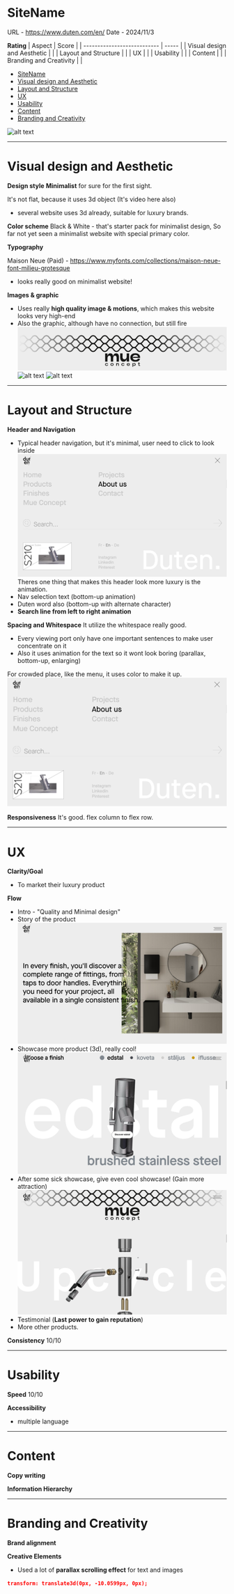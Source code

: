 # SiteName

URL - https://www.duten.com/en/
Date - 2024/11/3

**Rating**
| Aspect                      | Score |
| --------------------------- | ----- |
| Visual design and Aesthetic |       |
| Layout and Structure        |       |
| UX                          |       |
| Usability                   |       |
| Content                     |       |
| Branding and Creativity     |      |


- [SiteName](#sitename)
- [Visual design and Aesthetic](#visual-design-and-aesthetic)
- [Layout and Structure](#layout-and-structure)
- [UX](#ux)
- [Usability](#usability)
- [Content](#content)
- [Branding and Creativity](#branding-and-creativity)

![alt text](assets/Animation-3.gif)

---

# Visual design and Aesthetic

**Design style**
**Minimalist** for sure for the first sight.

It's not flat, because it uses 3d object (It's video here also)
- several website uses 3d already, suitable for luxury brands.


**Color scheme**
Black & White - that's starter pack for minimalist design, So far not yet seen a minimalist website with special primary color.

**Typography**

Maison Neue (Paid) - https://www.myfonts.com/collections/maison-neue-font-milieu-grotesque

- looks really good on minimalist website!


**Images & graphic**
- Uses really **high quality image & motions**, which makes this website looks very high-end
- Also the graphic, although have no connection, but still fire
![alt text](assets/image-9.png)
![alt text](assets/Animation-4.gif)
![alt text](assets/Animation-5.gif)

---

# Layout and Structure


**Header and Navigation**
- Typical header navigation, but it's minimal, user need to click to look inside
![alt text](assets/image-10.png)
Theres one thing that makes this header look more luxury is the animation.
- Nav selection text (bottom-up animation)
- Duten word also (bottom-up with alternate character)
- **Search line from left to right animation** 

**Spacing and Whitespace**
It utilize the whitespace really good.
- Every viewing port only have one important sentences to make user concentrate on it
- Also it uses animation for the text so it wont look boring (parallax, bottom-up, enlarging)

For crowded place, like the menu, it uses color to make it up.
![alt text](assets/image-10.png)

**Responsiveness**
It's good.
flex column to flex row.

---

# UX

**Clarity/Goal**
- To market their luxury product

**Flow**
- Intro - "Quality and Minimal design"
- Story of the product
![alt text](assets/image-12.png)
- Showcase more product (3d), really cool!
![alt text](assets/image-11.png)
- After some sick showcase, give even cool showcase! (Gain more attraction)
![alt text](assets/image-13.png)
- Testimonial (**Last power to gain reputation**)
- More other products.

**Consistency**
10/10


---

# Usability

**Speed**
10/10

**Accessibility**
- multiple language

---

# Content

**Copy writing**

**Information Hierarchy**




---

# Branding and Creativity

**Brand alignment**

**Creative Elements**
- Used a lot of **parallax scrolling effect** for text and images
```json
transform: translate3d(0px, -10.0599px, 0px);
```